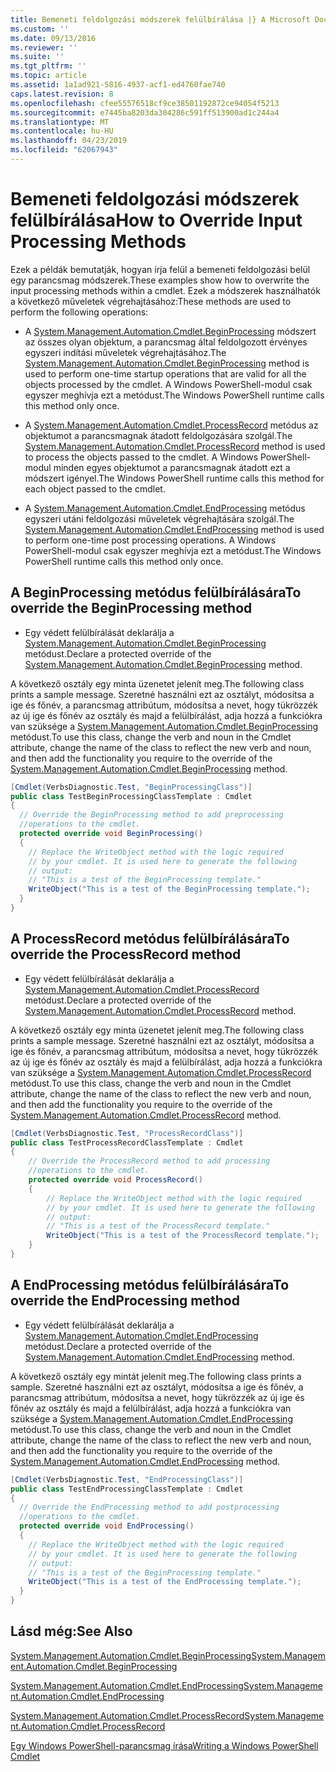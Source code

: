 ```yaml
---
title: Bemeneti feldolgozási módszerek felülbírálása |} A Microsoft Docs
ms.custom: ''
ms.date: 09/13/2016
ms.reviewer: ''
ms.suite: ''
ms.tgt_pltfrm: ''
ms.topic: article
ms.assetid: 1a1ad921-5816-4937-acf1-ed4760fae740
caps.latest.revision: 8
ms.openlocfilehash: cfee55576518cf9ce38501192872ce94054f5213
ms.sourcegitcommit: e7445ba8203da304286c591ff513900ad1c244a4
ms.translationtype: MT
ms.contentlocale: hu-HU
ms.lasthandoff: 04/23/2019
ms.locfileid: "62067943"
---
```

# <a name="how-to-override-input-processing-methods"></a><span data-ttu-id="21e5e-102">Bemeneti feldolgozási módszerek felülbírálása</span><span class="sxs-lookup"><span data-stu-id="21e5e-102">How to Override Input Processing Methods</span></span>

<span data-ttu-id="21e5e-103">Ezek a példák bemutatják, hogyan írja felül a bemeneti feldolgozási belül egy parancsmag módszerek.</span><span class="sxs-lookup"><span data-stu-id="21e5e-103">These examples show how to overwrite the input processing methods within a cmdlet.</span></span> <span data-ttu-id="21e5e-104">Ezek a módszerek használhatók a következő műveletek végrehajtásához:</span><span class="sxs-lookup"><span data-stu-id="21e5e-104">These methods are used to perform the following operations:</span></span>

- <span data-ttu-id="21e5e-105">A [System.Management.Automation.Cmdlet.BeginProcessing](/dotnet/api/System.Management.Automation.Cmdlet.BeginProcessing) módszert az összes olyan objektum, a parancsmag által feldolgozott érvényes egyszeri indítási műveletek végrehajtásához.</span><span class="sxs-lookup"><span data-stu-id="21e5e-105">The [System.Management.Automation.Cmdlet.BeginProcessing](/dotnet/api/System.Management.Automation.Cmdlet.BeginProcessing) method is used to perform one-time startup operations that are valid for all the objects processed by the cmdlet.</span></span> <span data-ttu-id="21e5e-106">A Windows PowerShell-modul csak egyszer meghívja ezt a metódust.</span><span class="sxs-lookup"><span data-stu-id="21e5e-106">The Windows PowerShell runtime calls this method only once.</span></span>

- <span data-ttu-id="21e5e-107">A [System.Management.Automation.Cmdlet.ProcessRecord](/dotnet/api/System.Management.Automation.Cmdlet.ProcessRecord) metódus az objektumot a parancsmagnak átadott feldolgozására szolgál.</span><span class="sxs-lookup"><span data-stu-id="21e5e-107">The [System.Management.Automation.Cmdlet.ProcessRecord](/dotnet/api/System.Management.Automation.Cmdlet.ProcessRecord) method is used to process the objects passed to the cmdlet.</span></span> <span data-ttu-id="21e5e-108">A Windows PowerShell-modul minden egyes objektumot a parancsmagnak átadott ezt a módszert igényel.</span><span class="sxs-lookup"><span data-stu-id="21e5e-108">The Windows PowerShell runtime calls this method for each object passed to the cmdlet.</span></span>

- <span data-ttu-id="21e5e-109">A [System.Management.Automation.Cmdlet.EndProcessing](/dotnet/api/System.Management.Automation.Cmdlet.EndProcessing) metódus egyszeri utáni feldolgozási műveletek végrehajtására szolgál.</span><span class="sxs-lookup"><span data-stu-id="21e5e-109">The [System.Management.Automation.Cmdlet.EndProcessing](/dotnet/api/System.Management.Automation.Cmdlet.EndProcessing) method is used to perform one-time post processing operations.</span></span> <span data-ttu-id="21e5e-110">A Windows PowerShell-modul csak egyszer meghívja ezt a metódust.</span><span class="sxs-lookup"><span data-stu-id="21e5e-110">The Windows PowerShell runtime calls this method only once.</span></span>

## <a name="to-override-the-beginprocessing-method"></a><span data-ttu-id="21e5e-111">A BeginProcessing metódus felülbírálására</span><span class="sxs-lookup"><span data-stu-id="21e5e-111">To override the BeginProcessing method</span></span>

- <span data-ttu-id="21e5e-112">Egy védett felülbírálását deklarálja a [System.Management.Automation.Cmdlet.BeginProcessing](/dotnet/api/System.Management.Automation.Cmdlet.BeginProcessing) metódust.</span><span class="sxs-lookup"><span data-stu-id="21e5e-112">Declare a protected override of the [System.Management.Automation.Cmdlet.BeginProcessing](/dotnet/api/System.Management.Automation.Cmdlet.BeginProcessing) method.</span></span>

<span data-ttu-id="21e5e-113">A következő osztály egy minta üzenetet jelenít meg.</span><span class="sxs-lookup"><span data-stu-id="21e5e-113">The following class prints a sample message.</span></span> <span data-ttu-id="21e5e-114">Szeretné használni ezt az osztályt, módosítsa a ige és főnév, a parancsmag attribútum, módosítsa a nevet, hogy tükrözzék az új ige és főnév az osztály és majd a felülbírálást, adja hozzá a funkciókra van szüksége a [System.Management.Automation.Cmdlet.BeginProcessing ](/dotnet/api/System.Management.Automation.Cmdlet.BeginProcessing) metódust.</span><span class="sxs-lookup"><span data-stu-id="21e5e-114">To use this class, change the verb and noun in the Cmdlet attribute, change the name of the class to reflect the new verb and noun, and then add the functionality you require to the override of the [System.Management.Automation.Cmdlet.BeginProcessing](/dotnet/api/System.Management.Automation.Cmdlet.BeginProcessing) method.</span></span>

```csharp
[Cmdlet(VerbsDiagnostic.Test, "BeginProcessingClass")]
public class TestBeginProcessingClassTemplate : Cmdlet
{
  // Override the BeginProcessing method to add preprocessing
  //operations to the cmdlet.
  protected override void BeginProcessing()
  {
    // Replace the WriteObject method with the logic required
    // by your cmdlet. It is used here to generate the following
    // output:
    // "This is a test of the BeginProcessing template."
    WriteObject("This is a test of the BeginProcessing template.");
  }
}
```

## <a name="to-override-the-processrecord-method"></a><span data-ttu-id="21e5e-115">A ProcessRecord metódus felülbírálására</span><span class="sxs-lookup"><span data-stu-id="21e5e-115">To override the ProcessRecord method</span></span>

- <span data-ttu-id="21e5e-116">Egy védett felülbírálását deklarálja a [System.Management.Automation.Cmdlet.ProcessRecord](/dotnet/api/System.Management.Automation.Cmdlet.ProcessRecord) metódust.</span><span class="sxs-lookup"><span data-stu-id="21e5e-116">Declare a protected override of the [System.Management.Automation.Cmdlet.ProcessRecord](/dotnet/api/System.Management.Automation.Cmdlet.ProcessRecord) method.</span></span>

<span data-ttu-id="21e5e-117">A következő osztály egy minta üzenetet jelenít meg.</span><span class="sxs-lookup"><span data-stu-id="21e5e-117">The following class prints a sample message.</span></span> <span data-ttu-id="21e5e-118">Szeretné használni ezt az osztályt, módosítsa a ige és főnév, a parancsmag attribútum, módosítsa a nevet, hogy tükrözzék az új ige és főnév az osztály és majd a felülbírálást, adja hozzá a funkciókra van szüksége a [System.Management.Automation.Cmdlet.ProcessRecord ](/dotnet/api/System.Management.Automation.Cmdlet.ProcessRecord) metódust.</span><span class="sxs-lookup"><span data-stu-id="21e5e-118">To use this class, change the verb and noun in the Cmdlet attribute, change the name of the class to reflect the new verb and noun, and then add the functionality you require to the override of the [System.Management.Automation.Cmdlet.ProcessRecord](/dotnet/api/System.Management.Automation.Cmdlet.ProcessRecord) method.</span></span>

```csharp
[Cmdlet(VerbsDiagnostic.Test, "ProcessRecordClass")]
public class TestProcessRecordClassTemplate : Cmdlet
{
    // Override the ProcessRecord method to add processing
    //operations to the cmdlet.
    protected override void ProcessRecord()
    {
        // Replace the WriteObject method with the logic required
        // by your cmdlet. It is used here to generate the following
        // output:
        // "This is a test of the ProcessRecord template."
        WriteObject("This is a test of the ProcessRecord template.");
    }
}

```

## <a name="to-override-the-endprocessing-method"></a><span data-ttu-id="21e5e-119">A EndProcessing metódus felülbírálására</span><span class="sxs-lookup"><span data-stu-id="21e5e-119">To override the EndProcessing method</span></span>

- <span data-ttu-id="21e5e-120">Egy védett felülbírálását deklarálja a [System.Management.Automation.Cmdlet.EndProcessing](/dotnet/api/System.Management.Automation.Cmdlet.EndProcessing) metódust.</span><span class="sxs-lookup"><span data-stu-id="21e5e-120">Declare a protected override of the [System.Management.Automation.Cmdlet.EndProcessing](/dotnet/api/System.Management.Automation.Cmdlet.EndProcessing) method.</span></span>

<span data-ttu-id="21e5e-121">A következő osztály egy mintát jelenít meg.</span><span class="sxs-lookup"><span data-stu-id="21e5e-121">The following class prints a sample.</span></span> <span data-ttu-id="21e5e-122">Szeretné használni ezt az osztályt, módosítsa a ige és főnév, a parancsmag attribútum, módosítsa a nevet, hogy tükrözzék az új ige és főnév az osztály és majd a felülbírálást, adja hozzá a funkciókra van szüksége a [System.Management.Automation.Cmdlet.EndProcessing ](/dotnet/api/System.Management.Automation.Cmdlet.EndProcessing) metódust.</span><span class="sxs-lookup"><span data-stu-id="21e5e-122">To use this class, change the verb and noun in the Cmdlet attribute, change the name of the class to reflect the new verb and noun, and then add the functionality you require to the override of the [System.Management.Automation.Cmdlet.EndProcessing](/dotnet/api/System.Management.Automation.Cmdlet.EndProcessing) method.</span></span>

```csharp
[Cmdlet(VerbsDiagnostic.Test, "EndProcessingClass")]
public class TestEndProcessingClassTemplate : Cmdlet
{
  // Override the EndProcessing method to add postprocessing
  //operations to the cmdlet.
  protected override void EndProcessing()
  {
    // Replace the WriteObject method with the logic required
    // by your cmdlet. It is used here to generate the following
    // output:
    // "This is a test of the BeginProcessing template."
    WriteObject("This is a test of the EndProcessing template.");
  }
}
```

## <a name="see-also"></a><span data-ttu-id="21e5e-123">Lásd még:</span><span class="sxs-lookup"><span data-stu-id="21e5e-123">See Also</span></span>

[<span data-ttu-id="21e5e-124">System.Management.Automation.Cmdlet.BeginProcessing</span><span class="sxs-lookup"><span data-stu-id="21e5e-124">System.Management.Automation.Cmdlet.BeginProcessing</span></span>](/dotnet/api/System.Management.Automation.Cmdlet.BeginProcessing)

[<span data-ttu-id="21e5e-125">System.Management.Automation.Cmdlet.EndProcessing</span><span class="sxs-lookup"><span data-stu-id="21e5e-125">System.Management.Automation.Cmdlet.EndProcessing</span></span>](/dotnet/api/System.Management.Automation.Cmdlet.EndProcessing)

[<span data-ttu-id="21e5e-126">System.Management.Automation.Cmdlet.ProcessRecord</span><span class="sxs-lookup"><span data-stu-id="21e5e-126">System.Management.Automation.Cmdlet.ProcessRecord</span></span>](/dotnet/api/System.Management.Automation.Cmdlet.ProcessRecord)

[<span data-ttu-id="21e5e-127">Egy Windows PowerShell-parancsmag írása</span><span class="sxs-lookup"><span data-stu-id="21e5e-127">Writing a Windows PowerShell Cmdlet</span></span>](./writing-a-windows-powershell-cmdlet.md)

